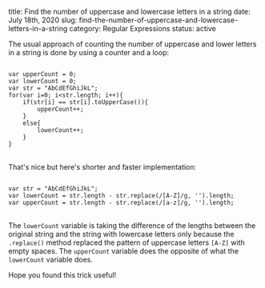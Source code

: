 title: Find the number of uppercase and lowercase letters in a string
date: July 18th, 2020
slug: find-the-number-of-uppercase-and-lowercase-letters-in-a-string
category: Regular Expressions
status: active

The usual approach of counting the number of uppercase and lower letters in a string is done by using a counter and a loop:
<pre>
<code class="js">
var upperCount = 0;
var lowerCount = 0;
var str = "AbCdEfGhiJkL";
for(var i=0; i&lt;str.length; i++){
    if(str[i] == str[i].toUpperCase()){
        upperCount++;
    }
    else{
        lowerCount++;
    }
}
</code>
</pre>

That's nice but here's shorter and faster implementation:
<pre>
<code class="js">
var str = "AbCdEfGhiJkL";
var lowerCount = str.length - str.replace(/[A-Z]/g, '').length;
var upperCount = str.length - str.replace(/[a-z]/g, '').length;
</code>
</pre>

The `lowerCount` variable is taking the difference of the lengths between the original string and the string with lowercase letters only because the `.replace()` method replaced the pattern of uppercase letters `[A-Z]` with empty spaces. The `upperCount` variable does the opposite of what the `lowerCount` variable does.

Hope you found this trick useful!